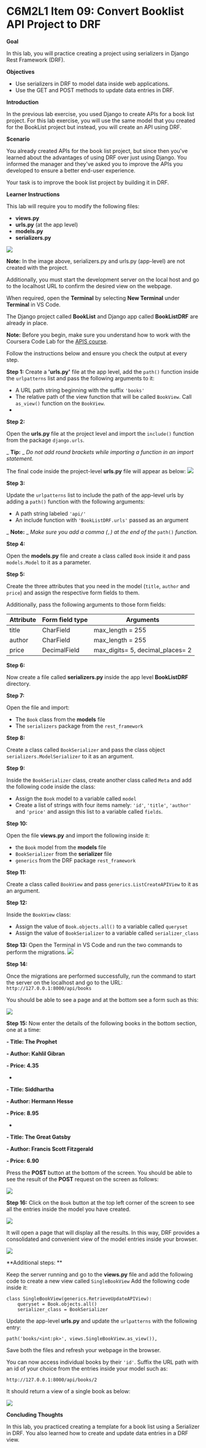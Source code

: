 # C6M2L1 Item 09: Convert Booklist API Project to DRF

**Goal**

In this lab, you will practice creating a project using serializers in Django Rest Framework (DRF).

**Objectives**

- Use serializers in DRF to model data inside web applications.
- Use the GET and POST methods to update data entries in DRF.

**Introduction**

In the previous lab exercise, you used Django to create APIs for a book list project. For this lab exercise, you will use the same model that you created for the BookList project but instead, you will create an API using DRF.

**Scenario**

You already created APIs for the book list project, but since then you've learned about the advantages of using DRF over just using Django. You informed the manager and they've asked you to improve the APIs you developed to ensure a better end-user experience.

Your task is to improve the book list project by building it in DRF.

**Learner Instructions**

This lab will require you to modify the following files:

- **views.py**
- **urls.py** (at the app level)
- **models.py**
- **serializers.py**

![](assets/7.png)

**Note:** In the image above, serializers.py and urls.py (app-level) are not created with the project. 

Additionally, you must start the development server on the local host and go to the localhost URL to confirm the desired view on the webpage.

When required, open the **Terminal** by selecting **New Terminal** under **Terminal** in VS Code.

The Django project called **BookList** and Django app called **BookListDRF** are already in place.

**Note:** Before you begin, make sure you understand how to work with the Coursera Code Lab for the [APIS course](https://www.coursera.org/learn/apis/supplement/WXiq5/working-with-labs-in-this-course).

Follow the instructions below and ensure you check the output at every step.

**Step 1:**
Create a **'urls.py'** file at the app level, add the `path()` function inside the `urlpatterns` list and pass the following arguments to it:

- A URL path string beginning with the suffix `'books'`
- The relative path of the view function that will be called `BookView`. Call `as_view()` function on the `BookView`.
-

**Step 2:**

Open the **urls.py** file at the project level and import the `include()` function from the package `django.urls`.

_ **Tip:** _ _Do not add round brackets while importing a function in an import statement._

The final code inside the project-level **urls.py** file will appear as below:
![](assets/urls.png)

**Step 3:**

Update the `urlpatterns` list to include the path of the app-level urls by adding a `path()` function with the following arguments:

- A path string labeled `'api/'`
- An include function with `'BookListDRF.urls'` passed as an argument

_ **Note:** _ _Make sure you add a comma (`,`) at the end of the_ `path()` _function._

**Step 4:**

Open the **models.py** file and create a class called `Book` inside it and pass `models.Model` to it as a parameter.

**Step 5:**

Create the three attributes that you need in the model (`title`, `author` and `price`) and assign the respective form fields to them.

Additionally, pass the following arguments to those form fields:

| **Attribute**   | **Form field type**   | **Arguments**   |
| --- | --- | --- |
| title  | CharField  | max\_length = 255  |
| author  | CharField  | max\_length = 255  |
| price  | DecimalField  | max\_digits= 5, decimal\_places= 2  |

**Step 6:**

Now create a file called **serializers.py** inside the app level **BookListDRF** directory.

**Step 7:**

Open the file and import:

- The `Book` class from the **models** file
- The `serializers` package from the `rest_framework`

**Step 8:**

Create a class called `BookSerializer` and pass the class object `serializers.ModelSerializer` to it as an argument.

**Step 9:**

Inside the `BookSerializer` class, create another class called `Meta` and add the following code inside the class:

- Assign the `Book` model to a variable called `model`
- Create a list of strings with four items namely: `'id'`, `'title'`, `'author'` and `'price'` and assign this list to a variable called `fields`.

**Step 10:**

Open the file **views.py** and import the following inside it:

- the `Book` model from the **models** file
- `BookSerializer` from the **serializer** file
- `generics` from the DRF package `rest_framework`

**Step 11:**

Create a class called `BookView` and pass `generics.ListCreateAPIView` to it as an argument.

**Step 12:**

Inside the `BookView` class:

- Assign the value of `Book.objects.all()` to a variable called `queryset`
- Assign the value of `BookSerializer` to a variable called `serializer_class`

**Step 13:**
Open the Terminal in VS Code and run the two commands to perform the migrations.
![](assets/6.png)

**Step 14:**

Once the migrations are performed successfully, run the command to start the server on the localhost and go to the URL: `http://127.0.0.1:8000/api/books`


You should be able to see a page and at the bottom see a form such as this:

![](assets/1.png)

**Step 15:**
Now enter the details of the following books in the bottom section, one at a time:

**- Title: The Prophet**

**- Author: Kahlil Gibran**

**- Price: 4.35**

*
**- Title: Siddhartha**

**- Author: Hermann Hesse**

**- Price: 8.95**

*

**- Title: The Great Gatsby**

**- Author: Francis Scott Fitzgerald**

**- Price: 6.90**

Press the **POST** button at the bottom of the screen. You should be able to see the result of the **POST** request on the screen as follows:

![](assets/2.png)

**Step 16:**
Click on the `Book` button at the top left corner of the screen to see all the entries inside the model you have created.

![](assets/3.png)

It will open a page that will display all the results. In this way, DRF provides a consolidated and convenient view of the model entries inside your browser.

![](assets/4.png)

**Additional steps: **

Keep the server running and go to the **views.py** file and add the following code to create a new view called `SingleBookView` Add the following code inside it:

```
class SingleBookView(generics.RetrieveUpdateAPIView):
    queryset = Book.objects.all()
    serializer_class = BookSerializer
```

Update the app-level **urls.py** and update the `urlpatterns` with the following entry:

`path('books/<int:pk>', views.SingleBookView.as_view()),`

Save both the files and refresh your webpage in the browser.

You can now access individual books by their `'id'`. Suffix the URL path with an id of your choice from the entries inside your model such as:

`http://127.0.0.1:8000/api/books/2`

It should return a view of a single book as below:

![](assets/5.png)

**Concluding Thoughts**

In this lab, you practiced creating a template for a book list using a Serializer in DRF. You also learned how to create and update data entries in a DRF view.